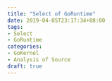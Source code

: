 ```yaml
---
title: "Select of GoRuntime"
date: 2019-04-05T23:17:34+08:00
tags:
- Select
- GoRuntime
categories: 
- GoKernel
- Analysis of Source
draft: true
---
```



